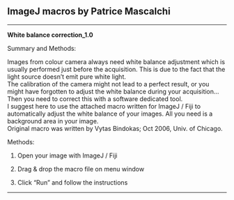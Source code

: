 ## ImageJ macros by Patrice Mascalchi

-------------------------------------------------------------------------------
**White balance correction_1.0**

Summary and Methods:

Images from colour camera always need white balance adjustment which is usually performed just before the acquisition. This is due to the fact that the light source doesn’t emit pure white light.<br>
The calibration of the camera might not lead to a perfect result, or you might have forgotten to adjust the white balance during your acquisition… Then you need to correct this with a software dedicated tool.<br>
I suggest here to use the attached macro written for ImageJ / Fiji to automatically adjust the white balance of your images. All you need is a background area in your image.<br>
Original macro was written by Vytas Bindokas; Oct 2006, Univ. of Chicago.

Methods:

1. Open your image with ImageJ / Fiji 

2. Drag & drop the macro file on menu window

3. Click “Run” and follow the instructions

-------------------------------------------------------------------------------
